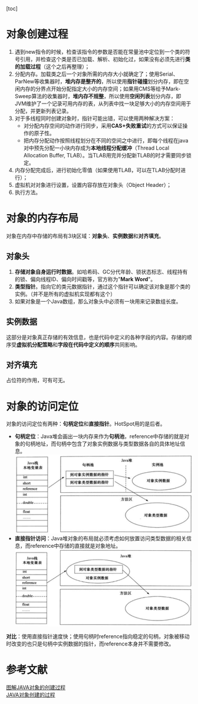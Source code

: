 [toc]

# 对象创建过程
1. 遇到new指令的时候，检查该指令的参数是否能在常量池中定位到一个类的符号引用，并检查这个类是否已加载、解析、初始化过，如果没有必须先进行**类的加载过程**（这个之后再整理）；
2. 分配内存。加载类之后一个对象所需的内存大小就确定了；使用Serial、ParNew等收集器时，**堆内存是整齐的**，所以使用**指针碰撞**划分内存，即在空闲内存的分界点开始分配指定大小的内存空间；如果用CMS等给予Mark-Sweep算法的收集器时，**堆内存不规整**，所以使用**空闲列表**划分内存，即JVM维护了一个记录可用内存的表，从列表中找一块足够大小的内存空间用于分配，并更新列表记录。
3. 对于多线程同时创建对象时，指针可能出错，可以使用两种解决方案：
    - 对分配内存空间的动作进行同步，采用**CAS+失败重试**的方式可以保证操作的原子性。
    - 把内存分配动作按照线程划分在不同的空间之中进行，即每个线程在java对中预先分配一小块内存成为**本地线程分配缓冲**（Thread Local Allocation Buffer, TLAB）。当TLAB用完并分配新TLAB的时才需要同步锁定。
4. 内存分配完成后，进行初始化零值（如果使用TLAB，可以在TLAB分配时进行）；
5. 虚拟机对对象进行设置，设置内容存放在对象头（Object Header）；
6. 执行<init>方法。   

# 对象的内存布局
对象在内存中存储的布局有3块区域：**对象头**、**实例数据**和**对齐填充**。   
## 对象头
1. **存储对象自身运行时数据**。如哈希码、GC分代年龄、锁状态标志、线程持有的锁、偏向线程ID、偏向时间戳等，官方称为"**Mark Word**"。
2. **类型指针**。指向它的类元数据指针，通过这个指针可以确定该对象是那个类的实例。（并不是所有的虚拟机实现都有这个）
3. 如果对象是一个Java数组，那么对象头中必须有一块用来记录数组长度。

## 实例数据
这部分是对象真正存储的有效信息，也是代码中定义的各种字段的内容。存储的顺序受**虚拟机分配策略**和**字段在代码中定义的顺序**共同影响。

## 对齐填充
占位符的作用，可有可无。

# 对象的访问定位
对象的访问定位有两种：**句柄定位**和**直接指针**。HotSpot用的是后者。  
- **句柄定位**：Java堆会画出一块内存来作为**句柄池**，reference中存储的就是对象的句柄地址，而句柄中包含了对象实例数据与类型数据各自的具体地址信息。
![句柄](https://raw.githubusercontent.com/Andr-Robot/iMarkdownPhotos/master/Res/jubing.png)
- **直接指针访问**：Java堆对象的布局就必须考虑如何放置访问类型数据的相关信息，而reference中存储的直接就是对象地址。
![直接](https://raw.githubusercontent.com/Andr-Robot/iMarkdownPhotos/master/Res/zhijie.png)

**对比**：使用直接指针速度快；使用句柄时reference指向稳定的句柄，对象被移动时改变的也只是句柄中实例数据的指针，而reference本身并不需要修改。

# 参考文献
[图解JAVA对象的创建过程](https://www.cnblogs.com/chenyangyao/p/5296807.html)   
[JAVA对象创建的过程](https://troywu0.gitbooks.io/spark/content/java%E5%AF%B9%E8%B1%A1%E5%88%9B%E5%BB%BA%E7%9A%84%E8%BF%87%E7%A8%8B.html)